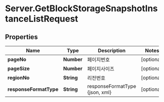 # Server.GetBlockStorageSnapshotInstanceListRequest

## Properties
Name | Type | Description | Notes
------------ | ------------- | ------------- | -------------
**pageNo** | **Number** | 페이지번호 | [optional] 
**pageSize** | **Number** | 페이지사이즈 | [optional] 
**regionNo** | **String** | 리전번호 | [optional] 
**responseFormatType** | **String** | responseFormatType {json, xml} | [optional] 


